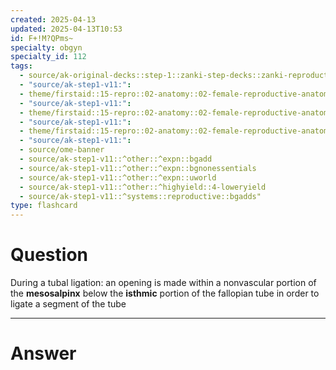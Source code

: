 ```yaml
---
created: 2025-04-13
updated: 2025-04-13T10:53
id: F+!M?QPms~
specialty: obgyn
specialty_id: 112
tags:
  - source/ak-original-decks::step-1::zanki-step-decks::zanki-reproductive::reproductive-physiology-+-anatomy/embryo
  - "source/ak-step1-v11:": 
  - theme/firstaid::15-repro::02-anatomy::02-female-reproductive-anatomy
  - "source/ak-step1-v11:": 
  - theme/firstaid::15-repro::02-anatomy::02-female-reproductive-anatomy::procedures
  - "source/ak-step1-v11:": 
  - theme/firstaid::15-repro::02-anatomy::02-female-reproductive-anatomy::procedures::tubal-ligation
  - "source/ak-step1-v11:": 
  - source/ome-banner
  - source/ak-step1-v11::^other::^expn::bgadd
  - source/ak-step1-v11::^other::^expn::bgnonessentials
  - source/ak-step1-v11::^other::^expn::uworld
  - source/ak-step1-v11::^other::^highyield::4-loweryield
  - source/ak-step1-v11::^systems::reproductive::bgadds"
type: flashcard
---
```


# Question
During a tubal ligation: an opening is made within a nonvascular portion of the **mesosalpinx** below the **isthmic** portion of the fallopian tube in order to ligate a segment of the tube

---

# Answer
